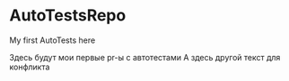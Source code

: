 # AutoTestsRepo
My first AutoTests here

Здесь будут мои первые pr-ы с автотестами
А здесь другой текст для конфликта